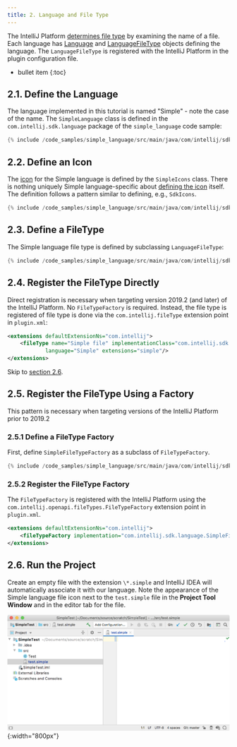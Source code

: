 ```yaml
---
title: 2. Language and File Type
---
```


The IntelliJ Platform [determines file type](/reference_guide/custom_language_support/registering_file_type.md) by examining the name of a file.
Each language has [Language](upsource:///platform/core-api/src/com/intellij/lang/Language.java) and [LanguageFileType](upsource:///platform/core-api/src/com/intellij/openapi/fileTypes/LanguageFileType.java) objects defining the language.
The `LanguageFileType` is registered with the IntelliJ Platform in the plugin configuration file. 

* bullet item
{:toc}

## 2.1. Define the Language
The language implemented in this tutorial is named "Simple" - note the case of the name.
The `SimpleLanguage` class is defined in the `com.intellij.sdk.language` package of the `simple_language` code sample:
```java
{% include /code_samples/simple_language/src/main/java/com/intellij/sdk/language/SimpleLanguage.java %}
```

## 2.2. Define an Icon
The [icon](https://raw.githubusercontent.com/JetBrains/intellij-sdk-docs/master/code_samples/simple_language_plugin/src/com/simpleplugin/icons/jar-gray.png) for the Simple language is defined by the `SimpleIcons` class. 
There is nothing uniquely Simple language-specific about [defining the icon](/reference_guide/work_with_icons_and_images.md) itself.
The definition follows a pattern similar to defining, e.g., `SdkIcons`. 
```java
{% include /code_samples/simple_language/src/main/java/com/intellij/sdk/language/SimpleIcons.java %}
```

## 2.3. Define a FileType
The Simple language file type is defined by subclassing `LanguageFileType`:
```java
{% include /code_samples/simple_language/src/main/java/com/intellij/sdk/language/SimpleFileType.java %}
```

## 2.4. Register the FileType Directly
Direct registration is necessary when targeting version 2019.2 (and later) of the IntelliJ Platform.
No `FileTypeFactory` is required.
Instead, the file type is registered of file type is done via the `com.intellij.fileType` extension point in `plugin.xml`: 
```xml
<extensions defaultExtensionNs="com.intellij">
    <fileType name="Simple file" implementationClass="com.intellij.sdk.language.SimpleFileType" fieldName="INSTANCE"
            language="Simple" extensions="simple"/>
</extensions>
```

Skip to [section 2.6](#26-run-the-project).

## 2.5. Register the FileType Using a Factory
This pattern is necessary when targeting versions of the IntelliJ Platform prior to 2019.2

### 2.5.1 Define a FileType Factory
First, define `SimpleFileTypeFactory` as a subclass of `FileTypeFactory`.
```java
{% include /code_samples/simple_language/src/main/java/com/intellij/sdk/language/SimpleFileTypeFactory.java %}
```

### 2.5.2 Register the FileType Factory
The `FileTypeFactory` is registered with the IntelliJ Platform using the `com.intellij.openapi.fileTypes.FileTypeFactory` extension point in `plugin.xml`.
```xml
<extensions defaultExtensionNs="com.intellij">
    <fileTypeFactory implementation="com.intellij.sdk.language.SimpleFileTypeFactory"/>
</extensions>
```

## 2.6. Run the Project
Create an empty file with the extension `\*.simple` and IntelliJ IDEA will automatically associate it with our language.
Note the appearance of the Simple language file icon next to the `test.simple` file in the **Project Tool Window** and in the editor tab for the file.

![File Type Factory](img/file_type_factory.png){:width="800px"}
